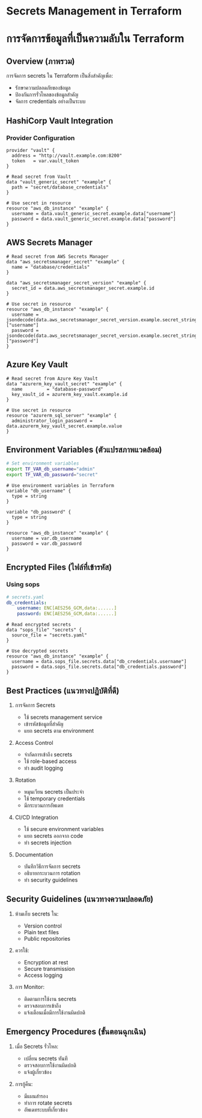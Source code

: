 # Secrets Management in Terraform
# การจัดการข้อมูลที่เป็นความลับใน Terraform

## Overview (ภาพรวม)
การจัดการ secrets ใน Terraform เป็นสิ่งสำคัญเพื่อ:
- รักษาความปลอดภัยของข้อมูล
- ป้องกันการรั่วไหลของข้อมูลสำคัญ
- จัดการ credentials อย่างเป็นระบบ

## HashiCorp Vault Integration
### Provider Configuration
```hcl
provider "vault" {
  address = "http://vault.example.com:8200"
  token   = var.vault_token
}

# Read secret from Vault
data "vault_generic_secret" "example" {
  path = "secret/database_credentials"
}

# Use secret in resource
resource "aws_db_instance" "example" {
  username = data.vault_generic_secret.example.data["username"]
  password = data.vault_generic_secret.example.data["password"]
}
```

## AWS Secrets Manager
```hcl
# Read secret from AWS Secrets Manager
data "aws_secretsmanager_secret" "example" {
  name = "database/credentials"
}

data "aws_secretsmanager_secret_version" "example" {
  secret_id = data.aws_secretsmanager_secret.example.id
}

# Use secret in resource
resource "aws_db_instance" "example" {
  username = jsondecode(data.aws_secretsmanager_secret_version.example.secret_string)["username"]
  password = jsondecode(data.aws_secretsmanager_secret_version.example.secret_string)["password"]
}
```

## Azure Key Vault
```hcl
# Read secret from Azure Key Vault
data "azurerm_key_vault_secret" "example" {
  name         = "database-password"
  key_vault_id = azurerm_key_vault.example.id
}

# Use secret in resource
resource "azurerm_sql_server" "example" {
  administrator_login_password = data.azurerm_key_vault_secret.example.value
}
```

## Environment Variables (ตัวแปรสภาพแวดล้อม)
```bash
# Set environment variables
export TF_VAR_db_username="admin"
export TF_VAR_db_password="secret"
```

```hcl
# Use environment variables in Terraform
variable "db_username" {
  type = string
}

variable "db_password" {
  type = string
}

resource "aws_db_instance" "example" {
  username = var.db_username
  password = var.db_password
}
```

## Encrypted Files (ไฟล์ที่เข้ารหัส)
### Using sops
```yaml
# secrets.yaml
db_credentials:
    username: ENC[AES256_GCM,data:......]
    password: ENC[AES256_GCM,data:......]
```

```hcl
# Read encrypted secrets
data "sops_file" "secrets" {
  source_file = "secrets.yaml"
}

# Use decrypted secrets
resource "aws_db_instance" "example" {
  username = data.sops_file.secrets.data["db_credentials.username"]
  password = data.sops_file.secrets.data["db_credentials.password"]
}
```

## Best Practices (แนวทางปฏิบัติที่ดี)

1. การจัดการ Secrets
   - ใช้ secrets management service
   - เข้ารหัสข้อมูลที่สำคัญ
   - แยก secrets ตาม environment

2. Access Control
   - จำกัดการเข้าถึง secrets
   - ใช้ role-based access
   - ทำ audit logging

3. Rotation
   - หมุนเวียน secrets เป็นประจำ
   - ใช้ temporary credentials
   - มีกระบวนการอัพเดท

4. CI/CD Integration
   - ใช้ secure environment variables
   - แยก secrets ออกจาก code
   - ทำ secrets injection

5. Documentation
   - บันทึกวิธีการจัดการ secrets
   - อธิบายกระบวนการ rotation
   - ทำ security guidelines

## Security Guidelines (แนวทางความปลอดภัย)

1. ห้ามเก็บ secrets ใน:
   - Version control
   - Plain text files
   - Public repositories

2. ควรใช้:
   - Encryption at rest
   - Secure transmission
   - Access logging

3. การ Monitor:
   - ติดตามการใช้งาน secrets
   - ตรวจสอบการเข้าถึง
   - แจ้งเตือนเมื่อมีการใช้งานผิดปกติ

## Emergency Procedures (ขั้นตอนฉุกเฉิน)

1. เมื่อ Secrets รั่วไหล:
   - เปลี่ยน secrets ทันที
   - ตรวจสอบการใช้งานผิดปกติ
   - แจ้งผู้เกี่ยวข้อง

2. การกู้คืน:
   - มีแผนสำรอง
   - ทำการ rotate secrets
   - อัพเดทระบบที่เกี่ยวข้อง
